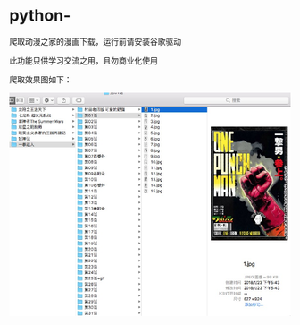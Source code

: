# python-
爬取动漫之家的漫画下载，运行前请安装谷歌驱动

此功能只供学习交流之用，且勿商业化使用

爬取效果图如下：

![image](https://github.com/gleeeli/python-/blob/master/%E6%95%88%E6%9E%9C%E5%9B%BE.png)
